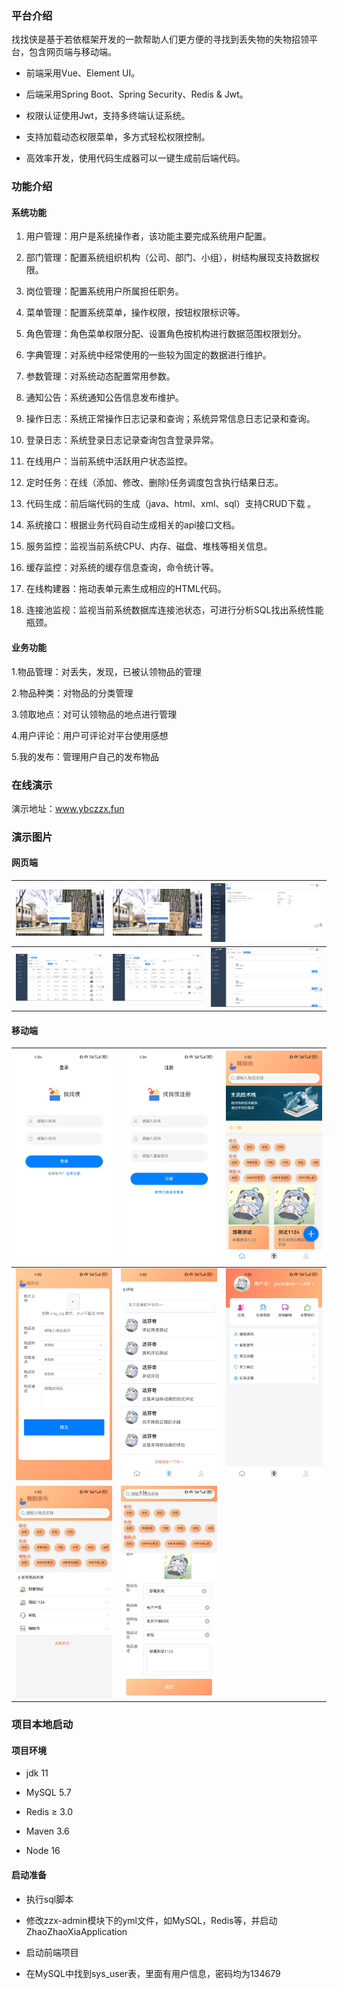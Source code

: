 ### 平台介绍

找找侠是基于若依框架开发的一款帮助人们更方便的寻找到丢失物的失物招领平台，包含网页端与移动端。

- 前端采用Vue、Element UI。

- 后端采用Spring Boot、Spring Security、Redis & Jwt。

- 权限认证使用Jwt，支持多终端认证系统。

- 支持加载动态权限菜单，多方式轻松权限控制。

- 高效率开发，使用代码生成器可以一键生成前后端代码。

### 功能介绍

#### 系统功能

1. 用户管理：用户是系统操作者，该功能主要完成系统用户配置。

2. 部门管理：配置系统组织机构（公司、部门、小组），树结构展现支持数据权限。

3. 岗位管理：配置系统用户所属担任职务。

4. 菜单管理：配置系统菜单，操作权限，按钮权限标识等。

5. 角色管理：角色菜单权限分配、设置角色按机构进行数据范围权限划分。

6. 字典管理：对系统中经常使用的一些较为固定的数据进行维护。

7. 参数管理：对系统动态配置常用参数。

8. 通知公告：系统通知公告信息发布维护。

9. 操作日志：系统正常操作日志记录和查询；系统异常信息日志记录和查询。

10. 登录日志：系统登录日志记录查询包含登录异常。

11. 在线用户：当前系统中活跃用户状态监控。

12. 定时任务：在线（添加、修改、删除)任务调度包含执行结果日志。

13. 代码生成：前后端代码的生成（java、html、xml、sql）支持CRUD下载 。

14. 系统接口：根据业务代码自动生成相关的api接口文档。

15. 服务监控：监视当前系统CPU、内存、磁盘、堆栈等相关信息。

16. 缓存监控：对系统的缓存信息查询，命令统计等。

17. 在线构建器：拖动表单元素生成相应的HTML代码。

18. 连接池监视：监视当前系统数据库连接池状态，可进行分析SQL找出系统性能瓶颈。

#### 业务功能

1.物品管理：对丢失，发现，已被认领物品的管理

2.物品种类：对物品的分类管理

3.领取地点：对可认领物品的地点进行管理

4.用户评论：用户可评论对平台使用感想

5.我的发布：管理用户自己的发布物品

### 在线演示

演示地址：www.ybczzx.fun

### 演示图片

#### 网页端

| <img src="zzximage/image.png" alt="image" style="width:100%;"> | <img src="zzximage/image1.png" alt="image" style="width:100%;"> | <img src="zzximage/image2.png" alt="image" style="width:100%;"> |
| --- | --- | --- |
| <img src="zzximage/image3.png" alt="image" style="width:100%;"> | <img src="zzximage/image4.png" alt="image" style="width:100%;"> | <img src="zzximage/image5.png" alt="image" style="width:100%;"> |

#### 移动端

| <img src="zzximage/Screenshot_20241125_160432_uni.fun.ybczzx.jpg" alt="Screenshot" style="width:100%;"> | <img src="zzximage/Screenshot_20241125_160447_uni.fun.ybczzx.jpg" alt="Screenshot" style="width:100%;"> | <img src="zzximage/Screenshot_20241125_160206_uni.fun.ybczzx.jpg" alt="Screenshot" style="width:100%;"> |
| --- | --- | --- |
| <img src="zzximage/Screenshot_20241125_160218_uni.fun.ybczzx.jpg" alt="Screenshot" style="width:100%;"> | <img src="zzximage/Screenshot_20241125_160213_uni.fun.ybczzx.jpg" alt="Screenshot" style="width:100%;"> | <img src="zzximage/Screenshot_20241125_160227_uni.fun.ybczzx.jpg" alt="Screenshot" style="width:100%;"> |
| <img src="zzximage/Screenshot_20241125_160234_uni.fun.ybczzx.jpg" alt="Screenshot" style="width:100%;"> | <img src="zzximage/Screenshot_20241125_161436_uni.fun.ybczzx.jpg" alt="Screenshot" style="width:100%;"> |  |

### 项目本地启动
#### 项目环境

- jdk 11

- MySQL 5.7

- Redis ≥ 3.0

- Maven 3.6

- Node 16

#### 启动准备

- 执行sql脚本

- 修改zzx-admin模块下的yml文件，如MySQL，Redis等，并启动ZhaoZhaoXiaApplication

- 启动前端项目

- 在MySQL中找到sys_user表，里面有用户信息，密码均为134679



